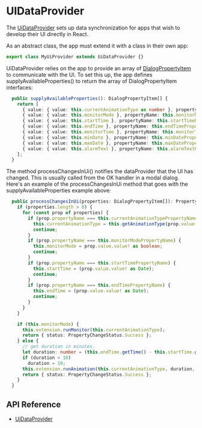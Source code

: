 # UIDataProvider

The [UiDataProvider]($ui-abstract:Dialog) sets up data synchronization for apps that wish to develop their UI directly in React.

As an abstract class, the app must extend it with a class in their own app:

```ts
export class MyUiProvider extends UiDataProvider {}
```
UiDataProvider relies on the app to provide an array of [DialogPropertyItem]($ui-abstract:Dialog) to communicate with the UI. To set this up, the app defines supplyAvailableProperties() to return the array of DialogPropertyItem interfaces:

```ts
  public supplyAvailableProperties(): DialogPropertyItem[] {
    return [
      { value: { value: this.currentAnimationType as number }, propertyName: this.currentAnimationTypePropertyName },
      { value: { value: this.monitorMode }, propertyName: this.monitorModePropertyName },
      { value: { value: this.startTime }, propertyName: this.startTimePropertyName },
      { value: { value: this.endTime }, propertyName: this.endTimePropertyName },
      { value: { value: this.monitorTime }, propertyName: this.monitorTimePropertyName },
      { value: { value: this.minDate }, propertyName: this.minDatePropertyName },
      { value: { value: this.maxDate }, propertyName: this.maxDatePropertyName },
      { value: { value: this.alarmText }, propertyName: this.alarmTextPropertyName },
    ];
  }
```

The method processChangesInUi() notifies the dataProvider that the UI has changed. This is usually called from the OK handler in a modal dialog. Here's an example of the processChangesInUi method that goes with the supplyAvailableProperties example above:

```ts
  public processChangesInUi(properties: DialogPropertyItem[]): PropertyChangeResult {
    if (properties.length > 0) {
      for (const prop of properties) {
        if (prop.propertyName === this.currentAnimationTypePropertyName) {
          this.currentAnimationType = this.getAnimationType(prop.value.value! as number);
          continue;
        }
        if (prop.propertyName === this.monitorModePropertyName) {
          this.monitorMode = prop.value.value! as boolean;
          continue;
        }
        if (prop.propertyName === this.startTimePropertyName) {
          this.startTime = (prop.value.value! as Date);
          continue;
        }
        if (prop.propertyName === this.endTimePropertyName) {
          this.endTime = (prop.value.value! as Date);
          continue;
        }
      }
    }

    if (this.monitorMode) {
      this.extension.runMonitor(this.currentAnimationType);
      return { status: PropertyChangeStatus.Success };
    } else {
      // get duration in minutes.
      let duration: number = (this.endTime.getTime() - this.startTime.getTime()) / (60.0 * 1000.0);
      if (duration < 10)
        duration = 10;
      this.extension.runAnimation(this.currentAnimationType, duration, this.startTime.getTime());
      return { status: PropertyChangeStatus.Success };
    }
  }
```

## API Reference

* [UiDataProvider]($ui-abstract:Dialog)
